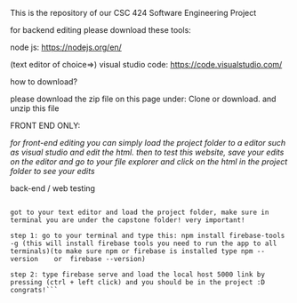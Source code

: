 This is the repository of our CSC 424 Software Engineering Project 

for backend editing please download these tools: 

node js: https://nodejs.org/en/


(text editor of choice=>) visual studio code: https://code.visualstudio.com/

how to download?

please download the zip file on this page under: Clone or download.
and unzip this file

FRONT END ONLY:

*for front-end editing you can simply load the project folder to a editor such as visual studio and edit the html. then to test this website, save your edits on the editor and go to your file explorer and click on the html in the project folder to see your edits*


back-end / web testing


```next go to firebase and enter the schedule me project under get started: https://firebase.google.com/?authuser=1

got to your text editor and load the project folder, make sure in terminal you are under the capstone folder! very important!

step 1: go to your terminal and type this: npm install firebase-tools -g (this will install firebase tools you need to run the app to all terminals)(to make sure npm or firebase is installed type npm --version    or  firebase --version)

step 2: type firebase serve and load the local host 5000 link by pressing (ctrl + left click) and you should be in the project :D congrats!``` 






